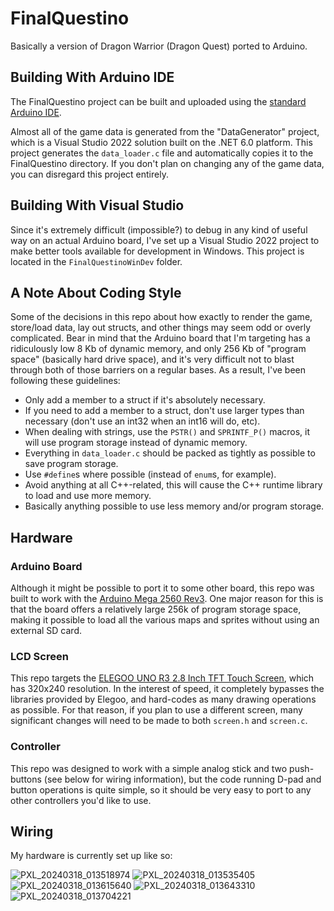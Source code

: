 # FinalQuestino

Basically a version of Dragon Warrior (Dragon Quest) ported to Arduino.

## Building With Arduino IDE

The FinalQuestino project can be built and uploaded using the [standard Arduino IDE](https://www.arduino.cc/en/software).

Almost all of the game data is generated from the "DataGenerator" project, which is a Visual Studio 2022 solution built on the .NET 6.0 platform. This project generates the `data_loader.c` file and automatically copies it to the FinalQuestino directory. If you don't plan on changing any of the game data, you can disregard this project entirely.

## Building With Visual Studio

Since it's extremely difficult (impossible?) to debug in any kind of useful way on an actual Arduino board, I've set up a Visual Studio 2022 project to make better tools available for development in Windows. This project is located in the `FinalQuestinoWinDev` folder.

## A Note About Coding Style

Some of the decisions in this repo about how exactly to render the game, store/load data, lay out structs, and other things may seem odd or overly complicated. Bear in mind that the Arduino board that I'm targeting has a ridiculously low 8 Kb of dynamic memory, and only 256 Kb of "program space" (basically hard drive space), and it's very difficult not to blast through both of those barriers on a regular bases. As a result, I've been following these guidelines:

- Only add a member to a struct if it's absolutely necessary.
- If you need to add a member to a struct, don't use larger types than necessary (don't use an int32 when an int16 will do, etc).
- When dealing with strings, use the `PSTR()` and `SPRINTF_P()` macros, it will use program storage instead of dynamic memory.
- Everything in `data_loader.c` should be packed as tightly as possible to save program storage.
- Use `#define`s where possible (instead of `enum`s, for example).
- Avoid anything at all C++-related, this will cause the C++ runtime library to load and use more memory.
- Basically anything possible to use less memory and/or program storage.

## Hardware

### Arduino Board

Although it might be possible to port it to some other board, this repo was built to work with the [Arduino Mega 2560 Rev3](https://store.arduino.cc/products/arduino-mega-2560-rev3). One major reason for this is that the board offers a relatively large 256k of program storage space, making it possible to load all the various maps and sprites without using an external SD card.

### LCD Screen

This repo targets the [ELEGOO UNO R3 2.8 Inch TFT Touch Screen](https://www.amazon.com/dp/B01EUVJYME), which has 320x240 resolution. In the interest of speed, it completely bypasses the libraries provided by Elegoo, and hard-codes as many drawing operations as possible. For that reason, if you plan to use a different screen, many significant changes will need to be made to both `screen.h` and `screen.c`.

### Controller

This repo was designed to work with a simple analog stick and two push-buttons (see below for wiring information), but the code running D-pad and button operations is quite simple, so it should be very easy to port to any other controllers you'd like to use.

## Wiring

My hardware is currently set up like so:

![PXL_20240318_013518974](https://github.com/elgasste/FinalQuestino/assets/2153171/02bb3b19-7daa-4d4c-acbd-8e34d5743897)
![PXL_20240318_013535405](https://github.com/elgasste/FinalQuestino/assets/2153171/3fdabdec-dd5e-48a9-92eb-1a1643d3590d)
![PXL_20240318_013615640](https://github.com/elgasste/FinalQuestino/assets/2153171/8f6a7f29-8d87-4fb0-8340-37285a80cfc3)
![PXL_20240318_013643310](https://github.com/elgasste/FinalQuestino/assets/2153171/a52caaed-0c87-47e4-a9d0-558a7654adc0)
![PXL_20240318_013704221](https://github.com/elgasste/FinalQuestino/assets/2153171/ce26b83a-014e-45c2-8cb7-5ac1a32c768e)
